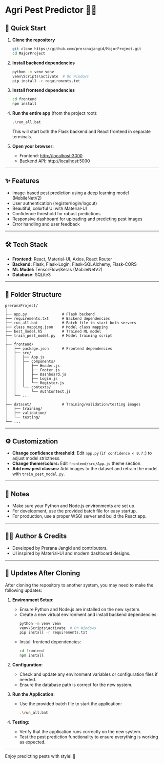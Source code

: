 # Agri Pest Predictor 🌱🐛

## 🚀 Quick Start

1. **Clone the repository**
   ```bash
   git clone https://github.com/preranajangid/MajorProject.git
   cd MajorProject
   ```

2. **Install backend dependencies**
   ```bash
   python -m venv venv
   venv\Scripts\activate  # On Windows
   pip install -r requirements.txt
   ```

3. **Install frontend dependencies**
   ```bash
   cd frontend
   npm install
   ```

4. **Run the entire app** (from the project root):
   ```bash
   .\run_all.bat
   ```
   This will start both the Flask backend and React frontend in separate terminals.

5. **Open your browser:**
   - Frontend: [http://localhost:3000](http://localhost:3000)
   - Backend API: [http://localhost:5000](http://localhost:5000)

---

## ✨ Features
- Image-based pest prediction using a deep learning model (MobileNetV2)
- User authentication (register/login/logout)
- Beautiful, colorful UI with Material-UI
- Confidence threshold for robust predictions
- Responsive dashboard for uploading and predicting pest images
- Error handling and user feedback

---

## 🛠️ Tech Stack
- **Frontend:** React, Material-UI, Axios, React Router
- **Backend:** Flask, Flask-Login, Flask-SQLAlchemy, Flask-CORS
- **ML Model:** TensorFlow/Keras (MobileNetV2)
- **Database:** SQLite3

---

## 📁 Folder Structure
```
preranaProject/
│
├── app.py                # Flask backend
├── requirements.txt      # Backend dependencies
├── run_all.bat           # Batch file to start both servers
├── class_mapping.json    # Model class mapping
├── best_model.h5         # Trained ML model
├── train_pest_model.py   # Model training script
│
├── frontend/
│   ├── package.json      # Frontend dependencies
│   ├── src/
│   │   ├── App.js
│   │   ├── components/
│   │   │   ├── Header.js
│   │   │   ├── Footer.js
│   │   │   ├── Dashboard.js
│   │   │   ├── Login.js
│   │   │   └── Register.js
│   │   └── contexts/
│   │       └── AuthContext.js
│   └── ...
│
├── dataset/              # Training/validation/testing images
│   ├── training/
│   ├── validation/
│   └── testing/
└── ...
```

---

## ⚙️ Customization
- **Change confidence threshold:** Edit `app.py` (`if confidence < 0.7:`) to adjust model strictness.
- **Change theme/colors:** Edit `frontend/src/App.js` theme section.
- **Add new pest classes:** Add images to the dataset and retrain the model with `train_pest_model.py`.

---

## 📝 Notes
- Make sure your Python and Node.js environments are set up.
- For development, use the provided batch file for easy startup.
- For production, use a proper WSGI server and build the React app.

---

## 👩‍💻 Author & Credits
- Developed by Prerana Jangid and contributors.
- UI inspired by Material-UI and modern dashboard designs.

---

## 🔄 Updates After Cloning
After cloning the repository to another system, you may need to make the following updates:

1. **Environment Setup:**
   - Ensure Python and Node.js are installed on the new system.
   - Create a new virtual environment and install backend dependencies:
     ```bash
     python -m venv venv
     venv\Scripts\activate  # On Windows
     pip install -r requirements.txt
     ```
   - Install frontend dependencies:
     ```bash
     cd frontend
     npm install
     ```

2. **Configuration:**
   - Check and update any environment variables or configuration files if needed.
   - Ensure the database path is correct for the new system.

3. **Run the Application:**
   - Use the provided batch file to start the application:
     ```bash
     .\run_all.bat
     ```

4. **Testing:**
   - Verify that the application runs correctly on the new system.
   - Test the pest prediction functionality to ensure everything is working as expected.

---

Enjoy predicting pests with style! 🌈 
